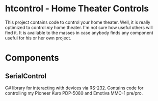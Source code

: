 # htcontrol - Home Theater Controls

This project contains code to control your home theater. Well, it is really optimized to control *my* home theater. I'm not sure how useful others will find it. It is available to the masses in case anybody finds any component useful for his or her own project.

# Components

## SerialControl

C# library for interacting with devices via RS-232. Contains code for controlling my Pioneer Kuro PDP-5080 and Emotiva MMC-1 pre/pro.
